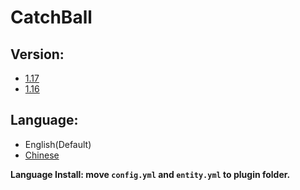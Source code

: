 # CatchBall

## Version:
- [1.17](https://www.spigotmc.org/resources/catchball.94867/)
- [1.16](https://github.com/NUTT1101/CatchBall/version/raw/main/CatchBall-1.0.2%20(1.16%20only%20support).jar)


## Language:
- English(Default)
- [Chinese](https://github.com/NUTT1101/CatchBall/lang/raw/main/CatchBall_zh-Tw.zip)

**Language Install: move `config.yml` and `entity.yml` to plugin folder.**

